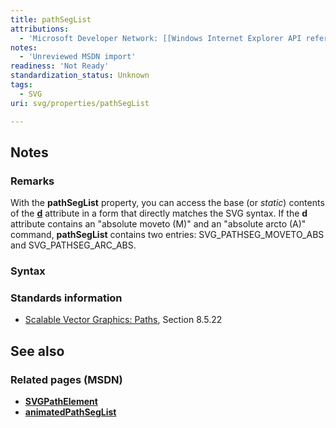 ```yaml
---
title: pathSegList
attributions:
  - 'Microsoft Developer Network: [[Windows Internet Explorer API reference](http://msdn.microsoft.com/en-us/library/ie/hh828809%28v=vs.85%29.aspx) Article]'
notes:
  - 'Unreviewed MSDN import'
readiness: 'Not Ready'
standardization_status: Unknown
tags:
  - SVG
uri: svg/properties/pathSegList

---
```

## Notes

### Remarks

With the **pathSegList** property, you can access the base (or *static*) contents of the [**d**](/svg/properties/d) attribute in a form that directly matches the SVG syntax. If the **d** attribute contains an "absolute moveto (M)" and an "absolute arcto (A)" command, **pathSegList** contains two entries: SVG\_PATHSEG\_MOVETO\_ABS and SVG\_PATHSEG\_ARC\_ABS.

### Syntax

### Standards information

-   [Scalable Vector Graphics: Paths](http://go.microsoft.com/fwlink/p/?linkid=204736), Section 8.5.22

## See also

### Related pages (MSDN)

-   [**SVGPathElement**](/svg/elements/path)
-   [**animatedPathSegList**](/svg/properties/animatedPathSegList)
